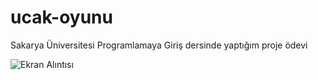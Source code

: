 # ucak-oyunu
Sakarya Üniversitesi Programlamaya Giriş dersinde yaptığım proje ödevi



![Ekran Alıntısı](https://user-images.githubusercontent.com/45354919/67973223-2b2cfe00-fc21-11e9-9dc4-6b916cbadbb8.PNG)
